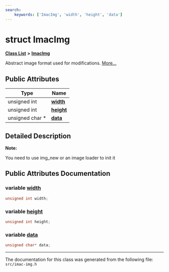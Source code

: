 ```yaml
---
search:
    keywords: ['ImacImg', 'width', 'height', 'data']
---
```


# struct ImacImg

[**Class List**](annotated.md) **>** [**ImacImg**](struct_imac_img.md)


Abstract image format used for modifications. [More...](#detailed-description)
## Public Attributes

|Type|Name|
|-----|-----|
|unsigned int|[**width**](struct_imac_img.md#1aca34d28e3d8bcbcadb8edb4e3af24f8c)|
|unsigned int|[**height**](struct_imac_img.md#1ab2e78c61905b4419fcc7b4cfc500fe85)|
|unsigned char \*|[**data**](struct_imac_img.md#1ac24cea2bfcc927fd29bc74d1086707d8)|


## Detailed Description



**Note:**

You need to use img\_new or an image loader to init it 



## Public Attributes Documentation

### variable <a id="1aca34d28e3d8bcbcadb8edb4e3af24f8c" href="#1aca34d28e3d8bcbcadb8edb4e3af24f8c">width</a>

```cpp
unsigned int width;
```



### variable <a id="1ab2e78c61905b4419fcc7b4cfc500fe85" href="#1ab2e78c61905b4419fcc7b4cfc500fe85">height</a>

```cpp
unsigned int height;
```



### variable <a id="1ac24cea2bfcc927fd29bc74d1086707d8" href="#1ac24cea2bfcc927fd29bc74d1086707d8">data</a>

```cpp
unsigned char* data;
```





----------------------------------------
The documentation for this class was generated from the following file: `src/imac-img.h`
